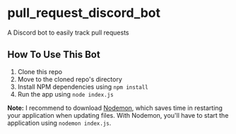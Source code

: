 # pull_request_discord_bot
A Discord bot to easily track pull requests

## How To Use This Bot
1. Clone this repo
2. Move to the cloned repo's directory
3. Install NPM dependencies using `npm install`
4. Run the app using `node index.js`

**Note:** I recommend to download [Nodemon](https://www.npmjs.com/package//nodemon), which saves time in restarting your application when updating files. With Nodemon, you'll have to start the application using `nodemon index.js`.
